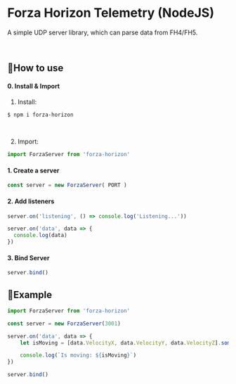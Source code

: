 # Forza Horizon Telemetry (NodeJS)
A simple UDP server library, which can parse data from FH4/FH5.

<br/>

## 📝How to use
#### 0. Install & Import
 1. Install:
 ```sh
 $ npm i forza-horizon
 ```
 <br />

 2. Import:
 ```ts
 import ForzaServer from 'forza-horizon'
 ```
#### 1. Create a server
```ts
const server = new ForzaServer( PORT )
```
#### 2. Add listeners
```ts
server.on('listening', () => console.log('Listening...'))

server.on('data', data => {
  console.log(data)
})
```
#### 3. Bind Server
```ts
server.bind()
```

## 💬Example
```ts
import ForzaServer from 'forza-horizon'

const server = new ForzaServer(3001)

server.on('data', data => {
    let isMoving = [data.VelocityX, data.VelocityY, data.VelocityZ].some(v => v > 0.1)

    console.log(`Is moving: ${isMoving}`)
})

server.bind()
```

